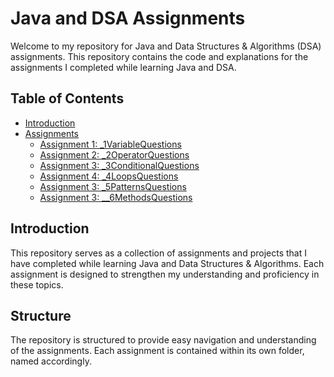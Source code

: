 # Java and DSA Assignments

Welcome to my repository for Java and Data Structures & Algorithms (DSA) assignments. This repository contains the code and explanations for the assignments I completed while learning Java and DSA.

## Table of Contents
- [Introduction](#introduction)
- [Assignments](#assignments)
  - [Assignment 1: _1VariableQuestions](_1VariableQuestions)
  - [Assignment 2: _2OperatorQuestions](_2OperatorQuestions)
  - [Assignment 3: _3ConditionalQuestions](_3ConditionalQuestions)
  - [Assignment 4: _4LoopsQuestions](_4LoopsQuestions)
  - [Assignment 3: _5PatternsQuestions](_5PatternsQuestions)
  - [Assignment 3: __6MethodsQuestions](_6MethodsQuestions)

## Introduction
This repository serves as a collection of assignments and projects that I have completed while learning Java and Data Structures & Algorithms. Each assignment is designed to strengthen my understanding and proficiency in these topics.

## Structure
The repository is structured to provide easy navigation and understanding of the assignments. Each assignment is contained within its own folder, named accordingly.

